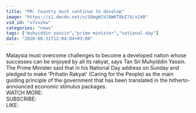 ```yaml
---
title: "PM: Country must continue to develop"
image: "https://s1.dmcdn.net/v/SQmgW1VJAWKT8bI74/x240"
vid_id: "x7vuzkw"
categories: "news"
tags: ["muhyiddin yassin","prime minister","national day"]
date: "2020-08-31T12:04:04+03:00"
---
```

Malaysia must overcome challenges to become a developed nation whose successes can be enjoyed by all its rakyat, says Tan Sri Muhyiddin Yassin.  <br>The Prime Minister said that in his National Day address on Sunday and pledged to make 'Prihatin Rakyat' (Caring for the People) as the main guiding principle of the government that has been translated in the hitherto-announced economic stimulus packages.  <br>WATCH MORE:   <br>SUBSCRIBE:   <br>LIKE: 
